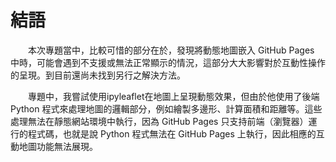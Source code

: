 # 結語

&emsp;&emsp;本次專題當中，比較可惜的部分在於，發現將動態地圖嵌入 GitHub Pages 中時，可能會遇到不支援或無法正常顯示的情況，這部分大大影響對於互動性操作的呈現。到目前還尚未找到另行之解決方法。

&emsp;&emsp;專題中，我嘗試使用ipyleaflet在地圖上呈現動態效果，但由於他使用了後端 Python 程式來處理地圖的邏輯部分，例如繪製多邊形、計算面積和距離等。這些處理無法在靜態網站環境中執行，因為 GitHub Pages 只支持前端（瀏覽器）運行的程式碼，也就是說 Python 程式無法在 GitHub Pages 上執行，因此相應的互動地圖功能無法展現。